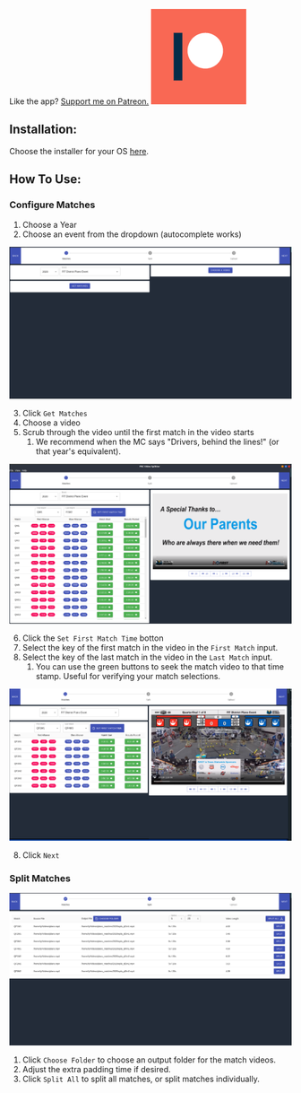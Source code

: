 Like the app?  [Support me on Patreon.](https://www.patreon.com/tytremblay)
![[Support me on Patreon.](https://www.patreon.com/tytremblay)](resources/readme/patreon.png)

## Installation:

Choose the installer for your OS [here](https://github.com/tytremblay/frc-video-splitter-3/releases/tag/v0.0.10).

## How To Use:

### Configure Matches

1. Choose a Year
2. Choose an event from the dropdown (autocomplete works)

![Choose an event](resources/readme/chooseEvent.png)

3. Click `Get Matches`
4. Choose a video
5. Scrub through the video until the first match in the video starts
   1. We recommend when the MC says "Drivers, behind the lines!" (or that year's equivalent).

![Choose a video](resources/readme/chooseVideo.png)

6. Click the `Set First Match Time` botton
7. Select the key of the first match in the video in the `First Match` input.
8. Select the key of the last match in the video in the `Last Match` input.
   1. You can use the green buttons to seek the match video to that time stamp. Useful for verifying your match selections.

![Choose a video](resources/readme/firstAndLastMatch.png)

8. Click `Next`

### Split Matches

![Split Matches](resources/readme/split.png)

1. Click `Choose Folder` to choose an output folder for the match videos.
2. Adjust the extra padding time if desired.
3. Click `Split All` to split all matches, or split matches individually.
